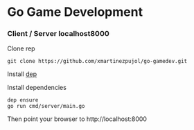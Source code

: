# Go Game Development

### Client / Server localhost8000

Clone rep
``` shell
git clone https://github.com/xmartinezpujol/go-gamedev.git
```

Install [dep](https://golang.github.io/dep/docs/installation.html)

Install dependencies
``` shell
dep ensure
go run cmd/server/main.go
```

Then point your browser to http://localhost:8000

